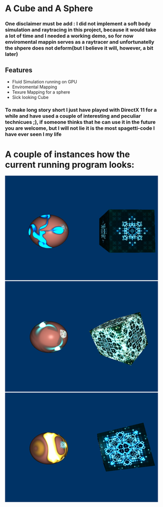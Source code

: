 # A Cube and A Sphere

### One disclaimer must be add : I did not implement a soft body simulation and raytracing in this project, because it would take a lot of time and I needed a working demo, so for now enviromental mappin serves as a raytracer and unfortunatelly the shpere does not deform(but I believe it will, however, a bit later)
## Features

- Fluid Simulation running on GPU
- Enviromental Mapping 
- Texure Mapping for a sphere
- Sick looking Cube

### To make long story short I just have played with DirectX 11 for a while and have used a couple of interesting and peculiar technicues ;), if someone thinks that he can use it in the future you are welcome, but I will not lie it is the most spagetti-code I have ever seen I my life

# A couple of instances how the current running program looks:
![This is a alt text.](/Images/image0.png "This is a sample image.")
![This is a alt text.](/Images/image1.png "This is a sample image.")
![This is a alt text.](/Images/image2.png "This is a sample image.")
